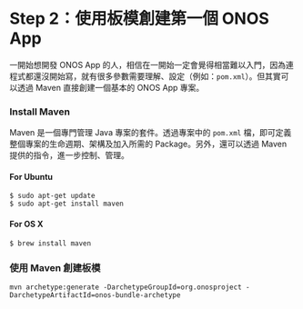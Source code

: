 # Step 2：使用板模創建第一個 ONOS App

一開始想開發 ONOS App 的人，相信在一開始一定會覺得相當難以入門，因為連程式都還沒開始寫，就有很多參數需要理解、設定（例如：`pom.xml`）。但其實可以透過 Maven 直接創建一個基本的 ONOS App 專案。

### Install Maven

Maven 是一個專門管理 Java 專案的套件。透過專案中的 `pom.xml` 檔，即可定義整個專案的生命週期、架構及加入所需的 Package。另外，還可以透過 Maven 提供的指令，進一步控制、管理。

#### For Ubuntu

```shell
$ sudo apt-get update
$ sudo apt-get install maven
```
#### For OS X

```shell
$ brew install maven
```

### 使用 Maven 創建板模

```shell
mvn archetype:generate -DarchetypeGroupId=org.onosproject -DarchetypeArtifactId=onos-bundle-archetype
```
